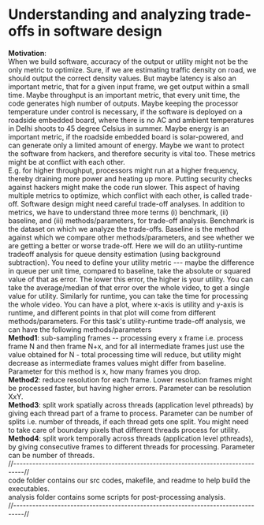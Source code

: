 # Understanding and analyzing trade-offs in software design  
**Motivation**:  
When we build software, accuracy of the output or utility might not be the only metric to optimize. 
Sure, if we are estimating traffic density on road, we should output the correct density values. 
But maybe latency is also an important metric, that for a given input frame, we get output within a small time. 
Maybe throughput is an important metric, that every unit time, the code generates high number of outputs. 
Maybe keeping the processor temperature under control is necessary, if the software is deployed on a roadside 
embedded board, where there is no AC and ambient temperatures in Delhi shoots to 45 degree Celsius in summer. 
Maybe energy is an important metric, if the roadside embedded board is solar-powered, and can generate only a 
limited amount of energy. Maybe we want to protect the software from hackers, and therefore security is vital too.
These metrics might be at conflict with each other.   
E.g. for higher throughput, processors might run at a higher frequency, thereby draining more power and heating up more. 
Putting security checks against hackers might make the code run slower. This aspect of having multiple metrics to 
optimize, which conflict with each other, is called trade-off. Software design might need careful trade-off analyses.
In addition to metrics, we have to understand three more terms (i) benchmark, (ii) baseline, and 
(iii) methods/parameters, for trade-off analysis. Benchmark is the dataset on which we analyze the trade-offs. 
Baseline is the method against which we compare other methods/parameters, and see whether we are getting a better or worse trade-off. 
Here we will do an utility-runtime tradeoff analysis for queue density estimation (using background subtraction). 
You need to define your utility metric --- maybe the difference in queue per unit time, compared to baseline, take the 
absolute or squared value of that as error. The lower this error, the higher is your utility. You can take the average/median
of that error over the whole video, to get a single value for utility. Similarly for runtime, you can take the time for 
processing the whole video. You can have a plot, where x-axis is utility and y-axis is runtime, and different points in
that plot will come from different methods/parameters.
For this task's utility-runtime trade-off analysis, we can have the following methods/parameters  
**Method1**: sub-sampling frames -- processing every x frame i.e. process frame N and then frame N+x, and for all intermediate 
frames just use the value obtained for N - total processing time will reduce, but utility might decrease as intermediate frames
values might differ from baseline. Parameter for this method is x, how many frames you drop.  
**Method2**: reduce resolution for each frame. Lower resolution frames might be processed faster, but having higher errors.
Parameter can be resolution XxY.  
**Method3**: split work spatially across threads (application level pthreads) by giving each thread part of a frame to process.
Parameter can be number of splits i.e. number of threads, if each thread gets one split. You might need to take care of 
boundary pixels that different threads process for utility.  
**Method4**: split work temporally across threads (application level pthreads), by giving consecutive frames to different 
threads for processing. Parameter can be number of threads.  
//---------------------------------------------------------------------------------//  
code folder contains our src codes, makefile, and readme to help build the executables.  
analysis folder contains some scripts for post-processing analysis.  
//---------------------------------------------------------------------------------//
